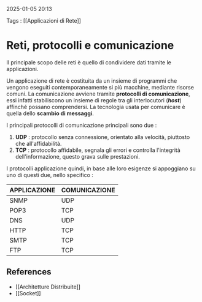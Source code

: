 2025-01-05 20:13

Tags : [[Applicazioni di Rete]]

# Reti, protocolli e comunicazione

Il principale scopo delle reti è quello di condividere dati tramite le applicazioni.

Un applicazione di rete è costituita da un insieme di programmi che vengono eseguiti contemporaneamente si più macchine, mediante risorse comuni.
La comunicazione avviene tramite **protocolli di comunicazione**, essi infatti stabiliscono un insieme di regole tra gli interlocutori (***host***) affinché possano comprendersi. La tecnologia usata per comunicare è quella dello **scambio di messaggi**. 

I principali protocolli di comunicazione principali sono due : 

1. **UDP** : protocollo senza connessione, orientato alla velocità, piuttosto che all'affidabilità.
2. **TCP** : protocollo affidabile, segnala gli errori e controlla l'integrità dell'informazione, questo grava sulle prestazioni.

I protocolli applicazione quindi, in base alle loro esigenze si appoggiano su uno di questi due, nello specifico : 

| APPLICAZIONE | COMUNICAZIONE |
| ------------ | ------------- |
| SNMP         | UDP           |
| POP3         | TCP           |
| DNS          | UDP           |
| HTTP         | TCP           |
| SMTP         | TCP           |
| FTP          | TCP           |

## References

- [[Architetture Distribuite]]
- [[Socket]]